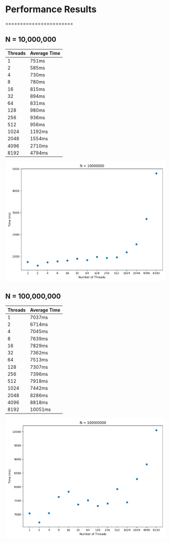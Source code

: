 # Performance Results
=======================

## N = 10,000,000

| Threads | Average Time |
|---------|--------------|
| 1       | 751ms        |
| 2       | 585ms        |
| 4       | 730ms        |
| 8       | 780ms        |
| 16      | 815ms        |
| 32      | 894ms        |
| 64      | 831ms        |
| 128     | 980ms        |
| 256     | 936ms        |
| 512     | 956ms        |
| 1024    | 1192ms       |
| 2048    | 1554ms       |
| 4096    | 2710ms       |
| 8192    | 4794ms       |

![Performance Graph](images/N_10000000.png)

## N = 100,000,000

| Threads | Average Time |
|---------|--------------|
| 1       | 7037ms       |
| 2       | 6714ms       |
| 4       | 7045ms       |
| 8       | 7639ms       |
| 16      | 7829ms       |
| 32      | 7362ms       |
| 64      | 7513ms       |
| 128     | 7307ms       |
| 256     | 7396ms       |
| 512     | 7918ms       |
| 1024    | 7442ms       |
| 2048    | 8286ms       |
| 4096    | 8818ms       |
| 8192    | 10051ms      |

![Performance Graph](images/N_100000000.png)